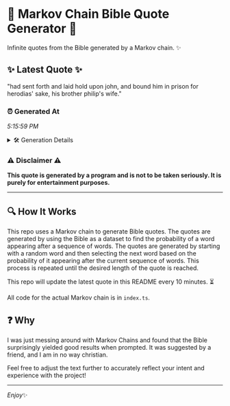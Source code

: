 # 📖 Markov Chain Bible Quote Generator 📖

Infinite quotes from the Bible generated by a Markov chain. ✨

## ✨ Latest Quote ✨
"had sent forth and laid hold upon john, and bound him in prison for herodias' sake, his brother philip's wife."

### ⏰ Generated At
*5:15:59 PM*

<details>
    <summary>🛠️ Generation Details</summary>
    <p>
        <strong>🌱 Seed:</strong> had<br>
        <strong>🔄 Iterations:</strong> 19<br>
        <strong>📜 Context History:</strong><br>[ had ]: sent<br>[ had, sent ]: forth<br>[ had, sent, forth ]: and<br>[ had, sent, forth, and ]: laid<br>[ had, sent, forth, and, laid ]: hold<br>[ had, sent, forth, and, laid, hold ]: upon<br>[ sent, forth, and, laid, hold, upon ]: john,<br>[ forth, and, laid, hold, upon, john, ]: and<br>[ and, laid, hold, upon, john,, and ]: bound<br>[ laid, hold, upon, john,, and, bound ]: him<br>[ hold, upon, john,, and, bound, him ]: in<br>[ upon, john,, and, bound, him, in ]: prison<br>[ john,, and, bound, him, in, prison ]: for<br>[ and, bound, him, in, prison, for ]: herodias'<br>[ bound, him, in, prison, for, herodias' ]: sake,<br>[ him, in, prison, for, herodias', sake, ]: his<br>[ in, prison, for, herodias', sake,, his ]: brother<br>[ prison, for, herodias', sake,, his, brother ]: philip's<br>[ for, herodias', sake,, his, brother, philip's ]: wife.<br>
    </p>
</details>

### ⚠️ Disclaimer ⚠️
**This quote is generated by a program and is not to be taken seriously. It is purely for entertainment purposes.**

---

## 🔍 How It Works

This repo uses a Markov chain to generate Bible quotes. The quotes are generated by using the Bible as a dataset to find the probability of a word appearing after a sequence of words. The quotes are generated by starting with a random word and then selecting the next word based on the probability of it appearing after the current sequence of words. This process is repeated until the desired length of the quote is reached.

This repo will update the latest quote in this README every 10 minutes. ⏳

All code for the actual Markov chain is in `index.ts`.

## ❓ Why

I was just messing around with Markov Chains and found that the Bible surprisingly yielded good results when prompted. 
It was suggested by a friend, and I am in no way christian.

Feel free to adjust the text further to accurately reflect your intent and experience with the project!

---

*Enjoy*✨
